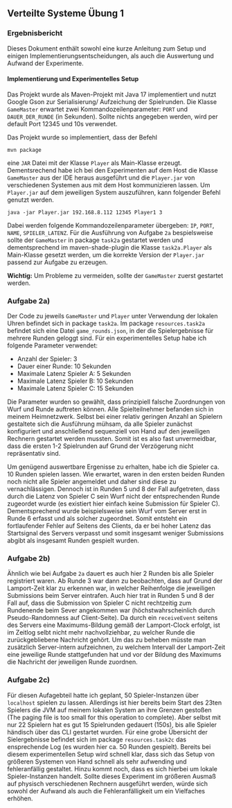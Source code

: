 ## Verteilte Systeme Übung 1
### Ergebnisbericht

Dieses Dokument enthält sowohl eine kurze Anleitung zum Setup und einigen
Implementierungsentscheidungen, als auch die Auswertung und Aufwand der Experimente.

#### Implementierung und Experimentelles Setup

Das Projekt wurde als Maven-Projekt mit Java 17 implementiert und nutzt Google Gson zur Serialisierung/ Aufzeichung
der Spielrunden. Die Klasse `GameMaster` erwartet zwei Kommandozeilenparameter: `PORT` und `DAUER_DER_RUNDE`
(in Sekunden). Sollte nichts angegeben werden, wird per default Port 12345 und 10s verwendet.

Das Projekt wurde so implementiert, dass  der Befehl
```console
mvn package
```
eine `JAR` Datei mit der Klasse `Player` als Main-Klasse erzeugt.
Dementsrechend habe ich bei den Experimenten auf dem Host die Klasse `GameMaster` aus der IDE heraus
ausgeführt und die `Player.jar` von verschiedenen Systemen aus mit dem Host kommunizieren lassen.
Um `Player.jar` auf dem jeweiligen System auszuführen, kann folgender Befehl genutzt werden.
```console
java -jar Player.jar 192.168.8.112 12345 Player1 3
```
Dabei werden folgende Kommandozeilenparameter übergeben: `IP`, `PORT`, `NAME`, `SPIELER_LATENZ`.
Für die Ausführung von Aufgabe `2a` bespielsweise sollte der `GameMaster` in package `task2a` 
gestartet werden und dementsprechend im maven-shade-plugin die Klasse `task2a.Player` als 
Main-Klasse gesetzt werden, um die korrekte Version der `Player.jar` passend zur Aufgabe zu erzeugen.

__Wichtig:__ Um Probleme zu vermeiden, sollte der `GameMaster` zuerst gestartet werden.

### Aufgabe 2a)

Der Code zu jeweils `GameMaster` und `Player` unter Verwendung der lokalen Uhren befindet sich in
package `task2a`. Im package `resources.task2a` befindet sich eine Datei `game_rounds.json`, 
in der die Spielergebnisse für mehrere Runden geloggt sind. Für ein experimentelles Setup habe 
ich folgende Parameter verwendet:
- Anzahl der Spieler: 3
- Dauer einer Runde: 10 Sekunden
- Maximale Latenz Spieler A: 5 Sekunden
- Maximale Latenz Spieler B: 10 Sekunden
- Maximale Latenz Spieler C: 15 Sekunden

Die Parameter wurden so gewählt, dass prinzipiell falsche Zuordnungen von Wurf und Runde auftreten können.
Alle Spielteilnehmer befanden sich in meinem Heimnetzwerk. Selbst bei einer relativ geringen Anzahl an
Spielern gestaltete sich die Ausführung  mühsam, da alle Spieler zunächst konfiguriert und
anschließend sequenziell von Hand auf den jeweiligen Rechnern gestartet werden mussten. Somit
ist es also fast unvermeidbar, dass die ersten 1-2 Spielrunden auf Grund der Verzögerung
nicht repräsentativ sind.

Um genügend auswertbare Ergenisse zu erhalten, habe ich die Spieler ca. 10 Runden spielen lassen.
Wie erwartet, waren in den ersten beiden Runden noch nicht alle Spieler angemeldet und daher sind
diese zu vernachlässigen. Dennoch ist in Runden 5 und 8 der Fall aufgetreten, dass durch die Latenz
von Spieler C sein Wurf nicht der entsprechenden Runde zugeordet wurde (es existiert hier
einfach keine Submission für Spieler C). Dementsprechend wurde beispielsweise sein Wurf vom
Server erst in Runde 6 erfasst und als solcher zugeordnet. Somit entsteht ein fortlaufender Fehler
auf Seitens des Clients, da er bei hoher Latenz das Startsignal des Servers verpasst und somit 
insgesamt weniger Submissions abgibt als insgesamt Runden gespielt wurden.

### Aufgabe 2b)

Ähnlich wie bei Aufgabe `2a` dauert es auch hier 2 Runden bis alle Spieler registriert waren.
Ab Runde 3 war dann zu beobachten, dass auf Grund der Lamport-Zeit klar zu erkennen war, in welcher
Reihenfolge die jeweiligen Submissions beim Server eintrafen. Auch hier trat in Runden 5 und 8
der Fall auf, dass die Submission von Spieler C nicht rechtzeitig zum Rundenende beim Sever angekommen
war (höchstwahrscheinlich durch Pseudo-Randomness auf Client-Seite). Da durch ein `receiveEvent` seitens des Servers eine Maximums-Bildung gemäß der
Lamport-Clock erfolgt, ist im Zeitlog selbt nicht mehr nachvollziehbar, zu welcher
Runde die zurückgebliebene Nachricht gehört. Um das zu beheben müsste man zusätzlich
Server-intern aufzeichnen, zu welchem Intervall der Lamport-Zeit eine jeweilige Runde
stattgefunden hat und vor der Bildung des Maximums die Nachricht der jeweiligen Runde
zuordnen.

### Aufgabe 2c)

Für diesen Aufagebteil hatte ich geplant, 50 Spieler-Instanzen über `localhost` spielen
zu lassen. Allerdings ist hier bereits beim Start des 23ten Spielers die JVM auf meinem
lokalen System an ihre Grenzen gestoßen (The paging file is too small for this operation to complete).
Aber selbst mit nur 22 Spielern hat es gut 15 Spielrunden gedauert (150s), bis alle Spieler
händisch über das CLI gestartet wurden. Für eine grobe Übersicht der Sielergebnisse befindet
sich im package `resources.task2c` das ensprechende Log (es wurden hier ca. 50 Runden gespielt).
Bereits bei diesem experimentellen Setup wird schnell klar, dass sich das Setup von größeren
Systemen von Hand schnell als sehr aufwending und fehleranfällig gestaltet. Hinzu kommt noch,
dass es sich hierbei um lokale Spieler-Instanzen handelt. Sollte dieses Experiment im größeren
Ausmaß auf physisch verschiedenen Rechnern ausgeführt werden, würde sich sowohl der Aufwand als
auch die Fehleranfälligkeit um ein Vielfaches erhöhen.


